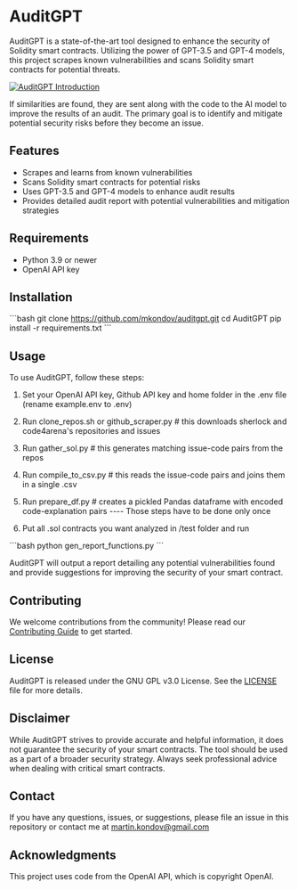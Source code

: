 # AuditGPT

AuditGPT is a state-of-the-art tool designed to enhance the security of Solidity smart contracts. Utilizing the power of GPT-3.5 and GPT-4 models, this project scrapes known vulnerabilities and scans Solidity smart contracts for potential threats.

[![AuditGPT Introduction](http://img.youtube.com/vi/vYEu9cSsIs8/0.jpg)](https://www.youtube.com/watch?v=vYEu9cSsIs8 "AuditGPT Introduction")


If similarities are found, they are sent along with the code to the AI model to improve the results of an audit. The primary goal is to identify and mitigate potential security risks before they become an issue.

## Features

- Scrapes and learns from known vulnerabilities
- Scans Solidity smart contracts for potential risks
- Uses GPT-3.5 and GPT-4 models to enhance audit results
- Provides detailed audit report with potential vulnerabilities and mitigation strategies

## Requirements

- Python 3.9 or newer
- OpenAI API key

## Installation

\`\`\`bash
git clone https://github.com/mkondov/auditgpt.git
cd AuditGPT
pip install -r requirements.txt
\`\`\`

## Usage

To use AuditGPT, follow these steps:

1. Set your OpenAI API key, Github API key and home folder in the .env file (rename example.env to .env)
2. Run clone_repos.sh or github_scraper.py # this downloads sherlock and code4arena's repositories and issues
3. Run gather_sol.py # this generates matching issue-code pairs from the repos
4. Run compile_to_csv.py # this reads the issue-code pairs and joins them in a single .csv
5. Run prepare_df.py # creates a pickled Pandas dataframe with encoded code-explanation pairs
---- Those steps have to be done only once

6. Put all .sol contracts you want analyzed in /test folder and run

\`\`\`bash
python gen_report_functions.py
\`\`\`

AuditGPT will output a report detailing any potential vulnerabilities found and provide suggestions for improving the security of your smart contract.

## Contributing

We welcome contributions from the community! Please read our [Contributing Guide](CONTRIBUTING.md) to get started.

## License

AuditGPT is released under the GNU GPL v3.0 License. See the [LICENSE](LICENSE.md) file for more details.

## Disclaimer

While AuditGPT strives to provide accurate and helpful information, it does not guarantee the security of your smart contracts. The tool should be used as a part of a broader security strategy. Always seek professional advice when dealing with critical smart contracts.

## Contact

If you have any questions, issues, or suggestions, please file an issue in this repository or contact me at martin.kondov@gmail.com

## Acknowledgments

This project uses code from the OpenAI API, which is copyright OpenAI.
